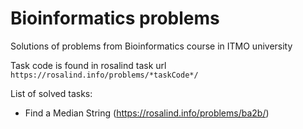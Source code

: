 # Bioinformatics problems
Solutions of problems from Bioinformatics course in ITMO university

Task code is found in rosalind task url `https://rosalind.info/problems/*taskCode*/`  

List of solved tasks:
- Find a Median String (https://rosalind.info/problems/ba2b/)